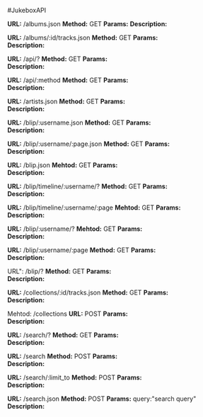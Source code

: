 #JukeboxAPI

**URL:**      		/albums.json
**Method:**      	GET
**Params:**
**Description:**

**URL:**	      	/albums/:id/tracks.json
**Method:**      	GET
**Params:**			
**Description:**	

**URL:**	      	/api/?
**Method:**	      	GET
**Params:**			
**Description:**	

**URL:**	      	/api/:method
**Method:**      	GET
**Params:**			
**Description:**	

**URL:**      		/artists.json
**Method:**      	GET
**Params:**			
**Description:**	

**URL:**			/blip/:username.json
**Method:**      	GET
**Params:**			
**Description:**	

**URL:**      		/blip/:username/:page.json
**Method:**	      	GET
**Params:**			
**Description:**	

**URL:**	      	/blip.json
**Mehtod:**		    GET
**Params:**			
**Description:**	

**URL:**		    /blip/timeline/:username/?
**Method:**	      	GET
**Params:**			
**Description:**	

**URL:**	      	/blip/timeline/:username/:page
**Mehtod:**		    GET
**Params:**			
**Description:**	

**URL:**	        /blip/:username/?
**Mehtod:**		    GET
**Params:**			
**Description:**	

**URL:**	      	/blip/:username/:page
**Method:**	     	GET
**Params:**			
**Description:**	

URL":	      	/blip/?
**Method:**			GET
**Params:**			
**Description:**
    
**URL:**			/collections/:id/tracks.json
**Method:**			GET
**Params:**			
**Description:**	

Mehtod: 		/collections
**URL:**    		POST
**Params:**			
**Description:** 	

**URL:** 			/search/?
**Method:** 		GET
**Params:**			
**Description:**		

**URL:** 			/search
**Method:** 		POST
**Params:**			
**Description:**	

**URL:** 			/search/:limit_to
**Method:** 		POST
**Params:**			
**Description:**
    
**URL:** 			/search.json
**Method:** 		POST
**Params:**			query:"search query"			
**Description:**    